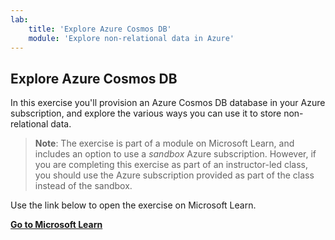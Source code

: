 ```yaml
---
lab:
    title: 'Explore Azure Cosmos DB'
    module: 'Explore non-relational data in Azure'
---
```

## Explore Azure Cosmos DB

In this exercise you'll provision an Azure Cosmos DB database in your Azure subscription, and explore the various ways you can use it to store non-relational data.

> **Note**: The exercise is part of a module on Microsoft Learn, and includes an option to use a *sandbox* Azure subscription. However, if you are completing this exercise as part of an instructor-led class, you should use the Azure subscription provided as part of the class instead of the sandbox.

Use the link below to open the exercise on Microsoft Learn.

**[Go to Microsoft Learn](https://docs.microsoft.com/learn/modules/explore-fundamentals-data-visualization/5-exercise-power-bi)**